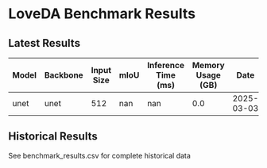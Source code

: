 # LoveDA Benchmark Results

## Latest Results
| Model | Backbone | Input Size | mIoU | Inference Time (ms) | Memory Usage (GB) | Date |
|-------|----------|------------|------|---------------------|-------------------|------|
| unet | unet | 512 | nan | nan | 0.0 | 2025-03-03 |


## Historical Results
See benchmark_results.csv for complete historical data